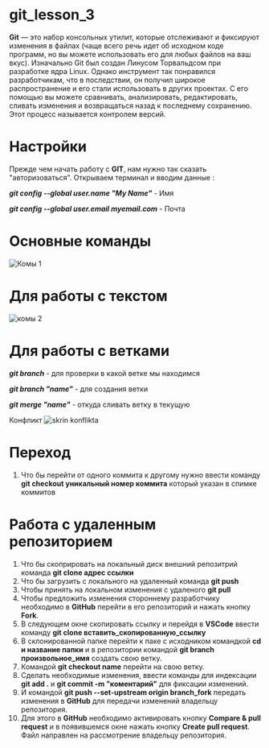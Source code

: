 # git_lesson_3
**Git** — это набор консольных утилит, которые отслеживают и фиксируют изменения в файлах (чаще всего речь идет об исходном коде программ, но вы можете использовать его для любых файлов на ваш вкус). Изначально Git был создан Линусом Торвальдсом при разработке ядра Linux. Однако инструмент так понравился разработчикам, что в последствии, он получил широкое распространение и его стали использовать в других проектах. С его помощью вы можете сравнивать, анализировать, редактировать, сливать изменения и возвращаться назад к последнему сохранению. Этот процесс называется контролем версий.
# Настройки
Прежде чем начать работу с **GIT**, нам нужно так сказать "авторизоваться". Открываем терминал и вводим данные :

***git config --global user.name "My Name"*** - Имя

***git config --global user.email myemail.com*** - Почта

# Основные команды
![Комы 1](/%D0%9A%D0%BE%D0%BC%D1%8B%201.png)

# Для работы с текстом

![комы 2](/%D0%BA%D0%BE%D0%BC%D1%8B%202.png)

# Для работы с ветками

***git branch*** - для проверки в какой ветке мы находимся

***git branch "name"*** - для создания ветки

***git merge "name"*** - откуда сливать ветку в текущую

Конфликт ![skrin konflikta](/Screenshot_2.png)

# Переход
1. Что бы перейти от одного коммита к другому нужно ввести команду **git checkout уникальный номер коммита** который указан в спимке коммитов
# Работа с удаленным репозиторием
1. Что бы скоприровать на локальный диск внешний репозитрий команда **git clone адрес ссылки**
2. Что бы загрузить с локального на удаленный команда **git push**
3. Чтобы принять на локальном изменения с удаленого **git pull**
4. Чтобы предложить изменения стороннему разработчику 
необходимо в **GitHub** перейти в его репозиторий и 
нажать кнопку **Fork**.
5. В следующем окне скопировать ссылку и перейдя в 
**VSCode** ввести команду **git clone вставить_скопированную_ссылку**
6. В склонированной папке перейти к паке с исходником командкой **cd и название папки**
и в репозитории командой **git branch произвольное_имя**
создать свою ветку.
7. Командой **git checkout name** перейти на
свою ветку.
8. Сделать необходимые изменения, ввести команды для 
индексации **git add .** и **git commit -m "коментарий"**
для фиксации изменений.
9. И командой **git push --set-upstream origin branch_fork** передать  изменения в **GitHub** для 
передачи изменений владельцу репозитория.
10. Для этого в **GitHub** необходимо активировать 
кнопку **Compare & pull request** и в появившемся окне 
нажать кнопку **Create pull request**. Файл направлен на
рассмотрение владельцу репозитория.
